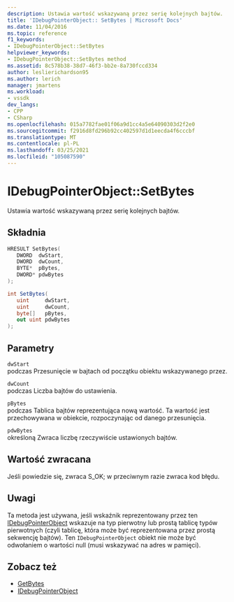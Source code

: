 ```yaml
---
description: Ustawia wartość wskazywaną przez serię kolejnych bajtów.
title: 'IDebugPointerObject:: SetBytes | Microsoft Docs'
ms.date: 11/04/2016
ms.topic: reference
f1_keywords:
- IDebugPointerObject::SetBytes
helpviewer_keywords:
- IDebugPointerObject::SetBytes method
ms.assetid: 8c578b38-38d7-46f3-bb2e-8a730fccd334
author: leslierichardson95
ms.author: lerich
manager: jmartens
ms.workload:
- vssdk
dev_langs:
- CPP
- CSharp
ms.openlocfilehash: 015a7782fae01f06a9d1cc4a5e64090303d2f2e0
ms.sourcegitcommit: f2916d8fd296b92cc402597d1d1eecda4f6cccbf
ms.translationtype: MT
ms.contentlocale: pl-PL
ms.lasthandoff: 03/25/2021
ms.locfileid: "105087590"
---
```

# <a name="idebugpointerobjectsetbytes"></a>IDebugPointerObject::SetBytes
Ustawia wartość wskazywaną przez serię kolejnych bajtów.

## <a name="syntax"></a>Składnia

```cpp
HRESULT SetBytes( 
   DWORD  dwStart,
   DWORD  dwCount,
   BYTE*  pBytes,
   DWORD* pdwBytes
);
```

```csharp
int SetBytes(
   uint     dwStart,
   uint     dwCount,
   byte[]   pBytes,
   out uint pdwBytes
);
```

## <a name="parameters"></a>Parametry
`dwStart`\
podczas Przesunięcie w bajtach od początku obiektu wskazywanego przez.

`dwCount`\
podczas Liczba bajtów do ustawienia.

`pBytes`\
podczas Tablica bajtów reprezentująca nową wartość. Ta wartość jest przechowywana w obiekcie, rozpoczynając od danego przesunięcia.

`pdwBytes`\
określoną Zwraca liczbę rzeczywiście ustawionych bajtów.

## <a name="return-value"></a>Wartość zwracana
 Jeśli powiedzie się, zwraca S_OK; w przeciwnym razie zwraca kod błędu.

## <a name="remarks"></a>Uwagi
 Ta metoda jest używana, jeśli wskaźnik reprezentowany przez ten [IDebugPointerObject](../../../extensibility/debugger/reference/idebugpointerobject.md) wskazuje na typ pierwotny lub prostą tablicę typów pierwotnych (czyli tablicę, która może być reprezentowana przez prostą sekwencję bajtów). Ten `IDebugPointerObject` obiekt nie może być odwołaniem o wartości null (musi wskazywać na adres w pamięci).

## <a name="see-also"></a>Zobacz też
- [GetBytes](../../../extensibility/debugger/reference/idebugpointerobject-getbytes.md)
- [IDebugPointerObject](../../../extensibility/debugger/reference/idebugpointerobject.md)
